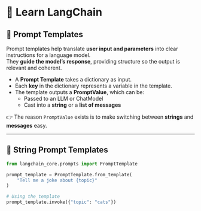 # 🚀 Learn LangChain  

## 📌 Prompt Templates  

Prompt templates help translate **user input and parameters** into clear instructions for a language model.  
They **guide the model’s response**, providing structure so the output is relevant and coherent.  

- A **Prompt Template** takes a dictionary as input.  
- Each **key** in the dictionary represents a variable in the template.  
- The template outputs a **PromptValue**, which can be:  
  - Passed to an LLM or ChatModel  
  - Cast into a **string** or a **list of messages**  

👉 The reason `PromptValue` exists is to make switching between **strings** and **messages** easy.  

---

## 📝 String Prompt Templates  

```python
from langchain_core.prompts import PromptTemplate

prompt_template = PromptTemplate.from_template(
    "Tell me a joke about {topic}"
)

# Using the template
prompt_template.invoke({"topic": "cats"})
